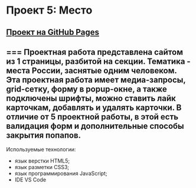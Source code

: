 # Проект 5: Место
## [Проект на GitHub Pages](https://rudolfignatyev.github.io/mesto/ "Место")
===
Проектная работа представлена сайтом из 1 страницы, разбитой на секции. Тематика - места России, заснятые одним человеком. Эта проектная работа имеет **медиа-запросы, grid-сетку, форму в popup-окне, а также подключены шрифты, можно ставить лайк карточкам, добавлять и удалять карточки**. В отличие от 5 проектной работы, в этой есть **валидация форм и дополнительные способы закрытия попапов**.
---
Используемые технологии:
* язык верстки HTML5;
* язык разметки CSS3;
* язык программирования JavaScript;
* IDE VS Code
